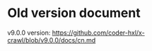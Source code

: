 # Old version document

v9.0.0 version: https://github.com/coder-hxl/x-crawl/blob/v9.0.0/docs/cn.md
